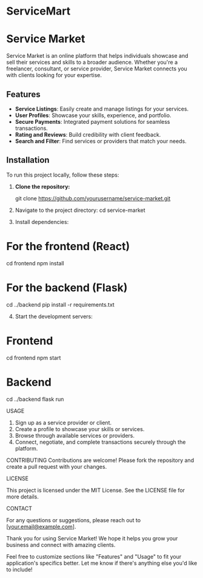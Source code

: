 # ServiceMart
# Service Market

Service Market is an online platform that helps individuals showcase and sell their services and skills to a broader audience. Whether you're a freelancer, consultant, or service provider, Service Market connects you with clients looking for your expertise.

## Features

- **Service Listings**: Easily create and manage listings for your services.
- **User Profiles**: Showcase your skills, experience, and portfolio.
- **Secure Payments**: Integrated payment solutions for seamless transactions.
- **Rating and Reviews**: Build credibility with client feedback.
- **Search and Filter**: Find services or providers that match your needs.

## Installation

To run this project locally, follow these steps:

1. **Clone the repository:**
   
   git clone https://github.com/yourusername/service-market.git

2. Navigate to the project directory:
cd service-market


3. Install dependencies:

# For the frontend (React)
cd frontend
npm install

# For the backend (Flask)
cd ../backend
pip install -r requirements.txt

4. Start the development servers:
# Frontend
cd frontend
npm start

# Backend
cd ../backend
flask run

USAGE
1. Sign up as a service provider or client.
2. Create a profile to showcase your skills or services.
3. Browse through available services or providers.
4. Connect, negotiate, and complete transactions securely through the platform.

CONTRIBUTING
Contributions are welcome! Please fork the repository and create a pull request with your changes.

LICENSE

This project is licensed under the MIT License. See the LICENSE file for more details.

CONTACT

For any questions or suggestions, please reach out to [your.email@example.com].

Thank you for using Service Market! We hope it helps you grow your business and connect with amazing clients.


Feel free to customize sections like "Features" and "Usage" to fit your application's specifics better. Let me know if there's anything else you'd like to include!








